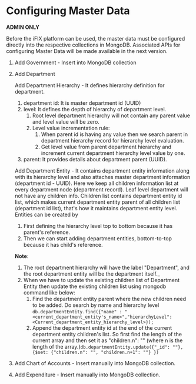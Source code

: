 # Configuring Master Data

**ADMIN ONLY**

Before the iFIX platform can be used, the master data must be configured directly into the respective collections in MongoDB. Associated APIs for configuring Master Data will be made available in the next version. 

1. Add Government - Insert into MongoDB collection
2. Add Department 

   Add Department Hierarchy - It defines hierarchy definition for department. 

   1. department id: It is master department id \(UUID\)
   2. level: It defines the depth of hierarchy of department level. 
      1. Root level department hierarchy will not contain any parent value and level value will be zero.
      2. Level value incrementation rule:
         1. When parent id is having any value then we search parent in department hierarchy record for hierarchy level evaluation.
         2. Get level value from parent department hierarchy and increment current department hierarchy level value by one.
   3. parent: It provides details about department parent \(UUID\).

   Add Department Entity - It contains department entity information along with its hierarchy level and also attaches master department information \(department id - UUID\). Here we keep all children information list at every department node \(department record\). Leaf level department will not have any children info. Children list contains department entity id list, which makes current department entity parent of all children list \(department id list\), that's how it maintains department entity level. Entities can be created by 

   1. First defining the hierarchy level top to bottom because it has parent's reference.
   2. Then we can start adding department entities, bottom-to-top because it has child's reference.

   **Note**:

   1. The root department hierarchy will have the label "Department", and the root department entity will be the department itself.\_
   2. When we have to update the existing children list of Department Entity then update the existing children list using mongodb command like below:
      1. Find the department entity parent where the new children need to be added. Do search by name and hierarchy level `db.departmentEntity.find({"name" : "<current_department_entity's_name>","hierarchyLevel": <Current_department_entity_hierarchy_level>});`
      2. Append the department entity id at the end of the current department entity children's list. So first find the length of the current array and then set it as "children.n": "" \(where n is the length of the array.\)`db.departmentEntity.update({"_id": ""},{$set: {"children.n": "", "children.n+1": ""} })`

3. Add Chart of Accounts - Insert manually into MongoDB collection.
4. Add Expenditure - Insert manually into MongoDB collection.

